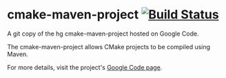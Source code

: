 # cmake-maven-project [![Build Status](https://travis-ci.org/ksclarke/cmake-maven-project.png?branch=master)](https://travis-ci.org/ksclarke/cmake-maven-project)

A git copy of the hg cmake-maven-project hosted on Google Code.

The cmake-maven-project allows CMake projects to be compiled using Maven.

For more details, visit the project's [Google Code page](https://code.google.com/p/cmake-maven-project/).
